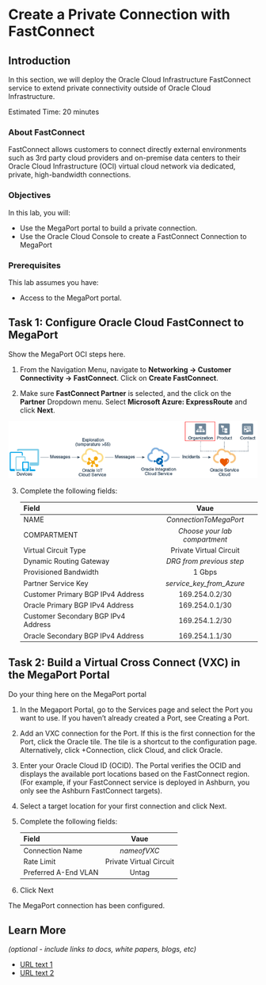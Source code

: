 # Create a Private Connection with FastConnect

## Introduction

In this section, we will deploy the Oracle Cloud Infrastructure FastConnect service to extend private connectivity outside of Oracle Cloud Infrastructure.

Estimated Time: 20 minutes

### About FastConnect

FastConnect allows customers to connect directly external environments such as 3rd party cloud providers and on-premise data centers to their Oracle Cloud Infrastructure (OCI) virtual cloud network via dedicated, private, high-bandwidth connections.

### Objectives

In this lab, you will:

* Use the MegaPort portal to build a private connection.
* Use the Oracle Cloud Console to create a FastConnect Connection to MegaPort

### Prerequisites

This lab assumes you have:

* Access to the MegaPort portal.

## Task 1: Configure Oracle Cloud FastConnect to MegaPort

Show the MegaPort OCI steps here.

1. From the Navigation Menu, navigate to **Networking -> Customer Connectivity -> FastConnect**. Click on **Create FastConnect**.

2. Make sure **FastConnect Partner** is selected, and the click on the **Partner** Dropdown menu. Select **Microsoft Azure: ExpressRoute** and click **Next**.

  ![Image alt text](images/sample1.png)

3. Complete the following fields:

    |                  **Field**              |    **Vaue**  |
    |----------------------------------------|:------------:|
    |NAME |    _ConnectionToMegaPort_   |
    |COMPARTMENT |  *Choose your lab compartment*    |
    |Virtual Circuit Type|    Private Virtual Circuit    |
    |Dynamic Routing Gateway|  *DRG from previous step*  |
    |Provisioned Bandwidth|    1 Gbps    |
    |Partner Service Key|    *service_key_from_Azure*    |
    |Customer Primary BGP IPv4 Address|    169.254.0.2/30    |
    |Oracle Primary BGP IPv4 Address|    169.254.0.1/30    |
    |Customer Secondary BGP IPv4 Address|    169.254.1.2/30    |
    |Oracle Secondary BGP IPv4 Address|    169.254.1.1/30   |

## Task 2: Build a Virtual Cross Connect (VXC) in the MegaPort Portal

Do your thing here on the MegaPort portal

1. In the Megaport Portal, go to the Services page and select the Port you want to use.
If you haven’t already created a Port, see Creating a Port.

2. Add an VXC connection for the Port.
If this is the first connection for the Port, click the Oracle tile. The tile is a shortcut to the configuration page. Alternatively, click +Connection, click Cloud, and click Oracle.

3. Enter your Oracle Cloud ID (OCID).
The Portal verifies the OCID and displays the available port locations based on the FastConnect region. (For example, if your FastConnect service is deployed in Ashburn, you only see the Ashburn FastConnect targets).

4. Select a target location for your first connection and click Next.

5. Complete the following fields:

    |                  **Field**              |    **Vaue**  |
    |----------------------------------------|:------------:|
    |Connection Name |    _nameofVXC_   |
    |Rate Limit|    Private Virtual Circuit    |
    |Preferred A-End VLAN|  Untag  |

6. Click Next

The MegaPort connection has been configured.

## Learn More

*(optional - include links to docs, white papers, blogs, etc)*

* [URL text 1](http://docs.oracle.com)
* [URL text 2](http://docs.oracle.com)